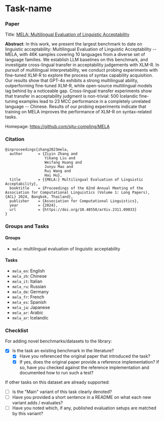 # Task-name

### Paper

Title: [MELA: Multilingual Evaluation of Linguistic Acceptability](https://arxiv.org/abs/2311.09033)

**Abstract**: In this work, we present the largest benchmark to date on linguistic acceptability: Multilingual Evaluation of Linguistic Acceptability -- MELA, with 46K samples covering 10 languages from a diverse set of language families. We establish LLM baselines on this benchmark, and investigate cross-lingual transfer in acceptability judgements with XLM-R. In pursuit of multilingual interpretability, we conduct probing experiments with fine-tuned XLM-R to explore the process of syntax capability acquisition. Our results show that GPT-4o exhibits a strong multilingual ability, outperforming fine-tuned XLM-R, while open-source multilingual models lag behind by a noticeable gap. Cross-lingual transfer experiments show that transfer in acceptability judgment is non-trivial: 500 Icelandic fine-tuning examples lead to 23 MCC performance in a completely unrelated language -- Chinese. Results of our probing experiments indicate that training on MELA improves the performance of XLM-R on syntax-related tasks.

Homepage: https://github.com/sjtu-compling/MELA

### Citation

```
@inproceedings{zhang2023mela,
  author       = {Ziyin Zhang and
                  Yikang Liu and
                  Weifang Huang and
                  Junyu Mao and
                  Rui Wang and
                  Hai Hu},
  title        = {{MELA:} Multilingual Evaluation of Linguistic Acceptability},
  booktitle    = {Proceedings of the 62nd Annual Meeting of the Association for Computational Linguistics (Volume 1: Long Papers), {ACL} 2024, Bangkok, Thailand},
  publisher    = {Association for Computational Linguistics},
  year         = {2024},
  url          = {https://doi.org/10.48550/arXiv.2311.09033}
}
```

### Groups and Tasks

#### Groups

- `mela`: multilingual evaluation of linguistic acceptability

#### Tasks

- `mela_en`: English
- `mela_zh`: Chinese
- `mela_it`: Italian
- `mela_ru`: Russian
- `mela_de`: Germany
- `mela_fr`: French
- `mela_es`: Spanish
- `mela_ja`: Japanese
- `mela_ar`: Arabic
- `mela_ar`: Icelandic

### Checklist

For adding novel benchmarks/datasets to the library:

- [x] Is the task an existing benchmark in the literature?
  - [x] Have you referenced the original paper that introduced the task?
  - [x] If yes, does the original paper provide a reference implementation? If so, have you checked against the reference implementation and documented how to run such a test?

If other tasks on this dataset are already supported:

- [ ] Is the "Main" variant of this task clearly denoted?
- [ ] Have you provided a short sentence in a README on what each new variant adds / evaluates?
- [ ] Have you noted which, if any, published evaluation setups are matched by this variant?
